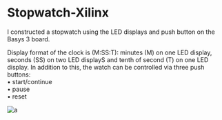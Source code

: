 # Stopwatch-Xilinx

I constructed a stopwatch using the LED displays and push button on the Basys 3 board.

Display format of the clock is (M:SS:T): minutes (M) on one LED display, seconds (SS) on two LED displayS and tenth of second (T) on one LED display.
In addition to this, the watch can be controlled via three push buttons:    
• start/continue     
• pause    
• reset   

![a](https://user-images.githubusercontent.com/103451209/189372222-c119eee3-4dfa-4e70-a584-a7c328a22129.jpeg)
